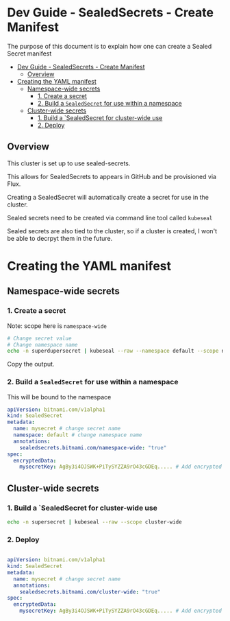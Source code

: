 # Dev Guide - SealedSecrets - Create Manifest

The purpose of this document is to explain how one can create a Sealed Secret manifest

- [Dev Guide - SealedSecrets - Create Manifest](#dev-guide---sealedsecrets---create-manifest)
  - [Overview](#overview)
- [Creating the YAML manifest](#creating-the-yaml-manifest)
  - [Namespace-wide secrets](#namespace-wide-secrets)
    - [1. Create a secret](#1-create-a-secret)
    - [2. Build a `SealedSecret` for use within a namespace](#2-build-a-sealedsecret-for-use-within-a-namespace)
  - [Cluster-wide secrets](#cluster-wide-secrets)
    - [1. Build a \`SealedSecret for cluster-wide use](#1-build-a-sealedsecret-for-cluster-wide-use)
    - [2. Deploy](#2-deploy)


## Overview 

This cluster is set up to use sealed-secrets. 

This allows for SealedSecrets to appears in GitHub and be provisioned via Flux. 

Creating a SealedSecret will automatically create a secret for use in the cluster.

Sealed secrets need to be created via command line tool called `kubeseal`

Sealed secrets are also tied to the cluster, so if a cluster is created, I won't be able to decrpyt them in the future.

# Creating the YAML manifest

## Namespace-wide secrets

### 1. Create a secret 

Note: scope here is `namespace-wide`

```sh
# Change secret value
# Change namespace name
echo -n superdupersecret | kubeseal --raw --namespace default --scope namespace-wide
```

Copy the output.

### 2. Build a `SealedSecret` for use within a namespace

This will be bound to the namespace

```yaml
apiVersion: bitnami.com/v1alpha1
kind: SealedSecret
metadata:
  name: mysecret # change secret name
  namespace: default # change namespace name
  annotations:
    sealedsecrets.bitnami.com/namespace-wide: "true"
spec:
  encryptedData:
    mysecretKey: AgBy3i4OJSWK+PiTySYZZA9rO43cGDEq..... # Add encrypted value here
```

## Cluster-wide secrets

### 1. Build a `SealedSecret for cluster-wide use

```sh
echo -n supersecret | kubeseal --raw --scope cluster-wide
```

### 2. Deploy 

```yaml

apiVersion: bitnami.com/v1alpha1
kind: SealedSecret
metadata:
  name: mysecret # change secret name
  annotations:
    sealedsecrets.bitnami.com/cluster-wide: "true"
spec:
  encryptedData:
    mysecretKey: AgBy3i4OJSWK+PiTySYZZA9rO43cGDEq..... # Add encrypted value here
```
